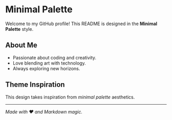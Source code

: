 # Minimal Palette

Welcome to my GitHub profile! This README is designed in the **Minimal Palette** style.

## About Me
- Passionate about coding and creativity.
- Love blending art with technology.
- Always exploring new horizons.

## Theme Inspiration
This design takes inspiration from *minimal palette* aesthetics.

---
*Made with ❤️ and Markdown magic.*
